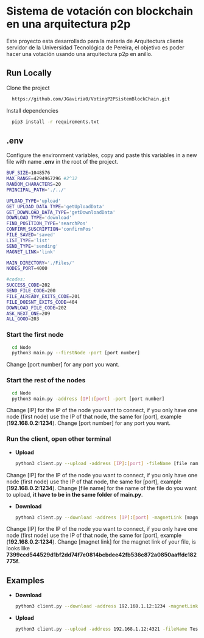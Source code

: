# Sistema de votación con blockchain en una arquitectura p2p

Este proyecto esta desarrollado para la materia de Arquitectura cliente servidor de la Universidad Tecnológica de Pereira, el objetivo es poder hacer una votación usando una arquitectura p2p en anillo.

## Run Locally

Clone the project

```bash
  https://github.com/JGaviria0/VotingP2PSistemBlockChain.git
```

Install dependencies

```bash
  pip3 install -r requirements.txt
```

## .env
Configure the environment variables, copy and paste this variables in a new file with name **.env** in the root of the project. 

```bash
BUF_SIZE=1048576  
MAX_RANGE=4294967296 #2^32
RANDOM_CHARACTERS=20
PRINCIPAL_PATH='./../'

UPLOAD_TYPE='upload'
GET_UPLOAD_DATA_TYPE='getUploadData'
GET_DOWNLOAD_DATA_TYPE='getDownloadData'
DOWNLOAD_TYPE='download'
FIND_POSITION_TYPE='searchPos'
CONFIRM_SUSCRIPTION='confirmPos'
FILE_SAVED='saved'
LIST_TYPE='list'
SEND_TYPE='sending'
MAGNET_LINK='link'

MAIN_DIRECTORY='./Files/'
NODES_PORT=4000

#codes:
SUCCESS_CODE=202
SEND_FILE_CODE=200
FILE_ALREADY_EXITS_CODE=201
FILE_DOESNT_EXITS_CODE=404
DOWNLOAD_FILE_CODE=202
ASK_NEXT_ONE=209
ALL_GOOD=203
```

### Start the first node

```bash
  cd Node
  python3 main.py --firstNode -port [port number]
```
Change [port number] for any port you want. 

### Start the rest of the nodes

```bash
  cd Node
  python3 main.py -address [IP]:[port] -port [port number]
```
Change [IP] for the IP of the node you want to connect, if you only have one node (first node) use the IP of that node, the same for [port], example (**192.168.0.2:1234**).
Change [port number] for any port you want. 

### Run the client, open other terminal

- **Upload**
    ```bash
    python3 client.py --upload -address [IP]:[port] -fileName [file name]
    ```
Change [IP] for the IP of the node you want to connect, if you only have one node (first node) use the IP of that node, the same for [port], example (**192.168.0.2:1234**).
Change [file name] for the name of the file do you want to upload, **it have to be in the same folder of main.py**. 

- **Download**
    ```bash
    python3 client.py --download -address [IP]:[port] -magnetLink [magnet link]
    ```
Change [IP] for the IP of the node you want to connect, if you only have one node (first node) use the IP of that node, the same for [port], example (**192.168.0.2:1234**).
Change [magnet link] for the magnet link of your file, is looks like **7399ccd544529d1bf2dd74f7e0814bcbdee42fb536c872a0850aaffdc182775f**.

## Examples

- **Download**
    ```bash
    python3 client.py --download -address 192.168.1.12:1234 -magnetLink 7399ccd544529d1bf2dd74f7e0814bcbdee42fb536c872a0850aaffdc182775f
    ```

- **Upload**
    ```bash
    python3 client.py --upload -address 192.168.1.12:4321 -fileName Test.txt
    ```
